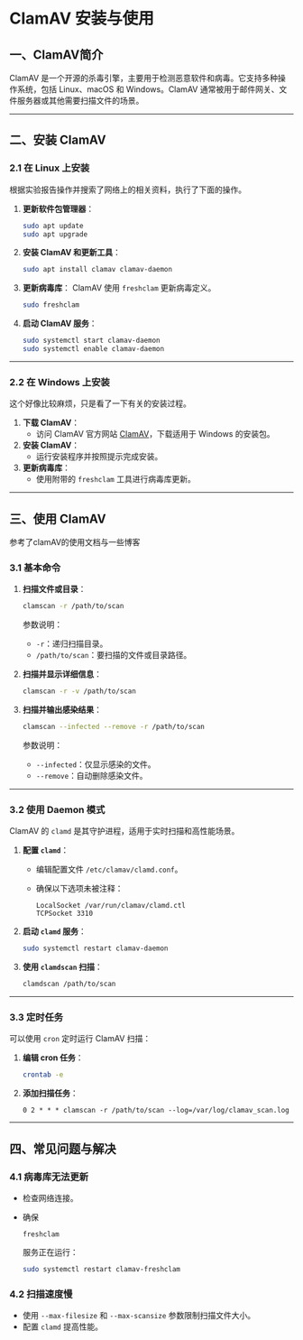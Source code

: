 # **ClamAV 安装与使用**

## **一、ClamAV简介**

ClamAV 是一个开源的杀毒引擎，主要用于检测恶意软件和病毒。它支持多种操作系统，包括 Linux、macOS 和 Windows。ClamAV 通常被用于邮件网关、文件服务器或其他需要扫描文件的场景。

------

## **二、安装 ClamAV**

### **2.1 在 Linux 上安装**

根据实验报告操作并搜索了网络上的相关资料，执行了下面的操作。

1. **更新软件包管理器**：

   ```bash
   sudo apt update
   sudo apt upgrade
   ```

2. **安装 ClamAV 和更新工具**：

   ```bash
   sudo apt install clamav clamav-daemon
   ```

3. **更新病毒库**： ClamAV 使用 `freshclam` 更新病毒定义。

   ```bash
   sudo freshclam
   ```

4. **启动 ClamAV 服务**：

   ```bash
   sudo systemctl start clamav-daemon
   sudo systemctl enable clamav-daemon
   ```

------

### **2.2 在 Windows 上安装**

这个好像比较麻烦，只是看了一下有关的安装过程。

1. **下载 ClamAV**：
   - 访问 ClamAV 官方网站 [ClamAV](https://www.clamav.net/)，下载适用于 Windows 的安装包。
2. **安装 ClamAV**：
   - 运行安装程序并按照提示完成安装。
3. **更新病毒库**：
   - 使用附带的 `freshclam` 工具进行病毒库更新。

------

## **三、使用 ClamAV**

参考了clamAV的使用文档与一些博客

### **3.1 基本命令**

1. **扫描文件或目录**：

   ```bash
   clamscan -r /path/to/scan
   ```

   参数说明：

   - `-r`：递归扫描目录。
   - `/path/to/scan`：要扫描的文件或目录路径。

2. **扫描并显示详细信息**：

   ```bash
   clamscan -r -v /path/to/scan
   ```

3. **扫描并输出感染结果**：

   ```bash
   clamscan --infected --remove -r /path/to/scan
   ```

   参数说明：

   - `--infected`：仅显示感染的文件。
   - `--remove`：自动删除感染文件。

------

### **3.2 使用 Daemon 模式**

ClamAV 的 `clamd` 是其守护进程，适用于实时扫描和高性能场景。

1. **配置 `clamd`**：

   - 编辑配置文件 `/etc/clamav/clamd.conf`。

   - 确保以下选项未被注释：

     ```plaintext
     LocalSocket /var/run/clamav/clamd.ctl
     TCPSocket 3310
     ```

2. **启动 `clamd` 服务**：

   ```bash
   sudo systemctl restart clamav-daemon
   ```

3. **使用 `clamdscan` 扫描**：

   ```bash
   clamdscan /path/to/scan
   ```

------

### **3.3 定时任务**

可以使用 `cron` 定时运行 ClamAV 扫描：

1. **编辑 cron 任务**：

   ```bash
   crontab -e
   ```

2. **添加扫描任务**：

   ```plaintext
   0 2 * * * clamscan -r /path/to/scan --log=/var/log/clamav_scan.log
   ```

------

## **四、常见问题与解决**

### **4.1 病毒库无法更新**

- 检查网络连接。

- 确保 

  ```
  freshclam
  ```

   服务正在运行：

  ```bash
  sudo systemctl restart clamav-freshclam
  ```

### **4.2 扫描速度慢**

- 使用 `--max-filesize` 和 `--max-scansize` 参数限制扫描文件大小。
- 配置 `clamd` 提高性能。